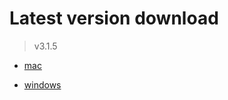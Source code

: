# Latest version download

> v3.1.5

- [mac](https://github.com/train-snkrs-backup/pkgs/raw/master/account-train-3.1.5.dmg)

- [windows](https://github.com/train-snkrs-backup/pkgs/raw/master/account-train%20Setup%203.1.5.exe)
